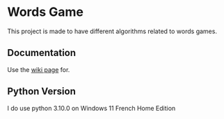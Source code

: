 # Words Game  
This project is made to have different algorithms related to words games.  
## Documentation  
Use the [wiki page](https://github.com/cGIfl300/words_game/wiki) for.  
## Python Version  
I do use python 3.10.0 on Windows 11 French Home Edition
